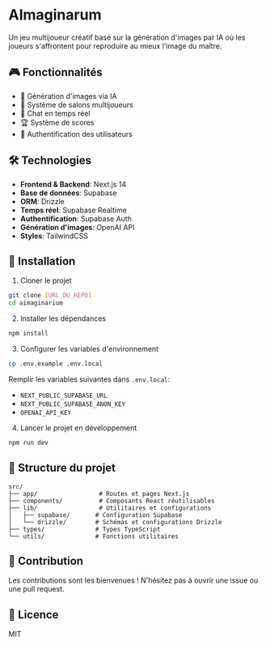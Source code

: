 # AImaginarum

Un jeu multijoueur créatif basé sur la génération d'images par IA où les joueurs s'affrontent pour reproduire au mieux l'image du maître.

## 🎮 Fonctionnalités

- 🎨 Génération d'images via IA
- 👥 Système de salons multijoueurs
- 💬 Chat en temps réel
- 🏆 Système de scores
- 🔐 Authentification des utilisateurs

## 🛠 Technologies

- **Frontend & Backend**: Next.js 14
- **Base de données**: Supabase
- **ORM**: Drizzle
- **Temps réel**: Supabase Realtime
- **Authentification**: Supabase Auth
- **Génération d'images**: OpenAI API
- **Styles**: TailwindCSS

## 🚀 Installation

1. Cloner le projet

```bash
git clone [URL_DU_REPO]
cd aimaginarium
```

2. Installer les dépendances

```bash
npm install
```

3. Configurer les variables d'environnement

```bash
cp .env.example .env.local
```

Remplir les variables suivantes dans `.env.local`:

- `NEXT_PUBLIC_SUPABASE_URL`
- `NEXT_PUBLIC_SUPABASE_ANON_KEY`
- `OPENAI_API_KEY`

4. Lancer le projet en développement

```bash
npm run dev
```

## 📝 Structure du projet

```
src/
├── app/                 # Routes et pages Next.js
├── components/          # Composants React réutilisables
├── lib/                 # Utilitaires et configurations
│   ├── supabase/       # Configuration Supabase
│   └── drizzle/        # Schémas et configurations Drizzle
├── types/              # Types TypeScript
└── utils/              # Fonctions utilitaires
```

## 🤝 Contribution

Les contributions sont les bienvenues ! N'hésitez pas à ouvrir une issue ou une pull request.

## 📜 Licence

MIT
